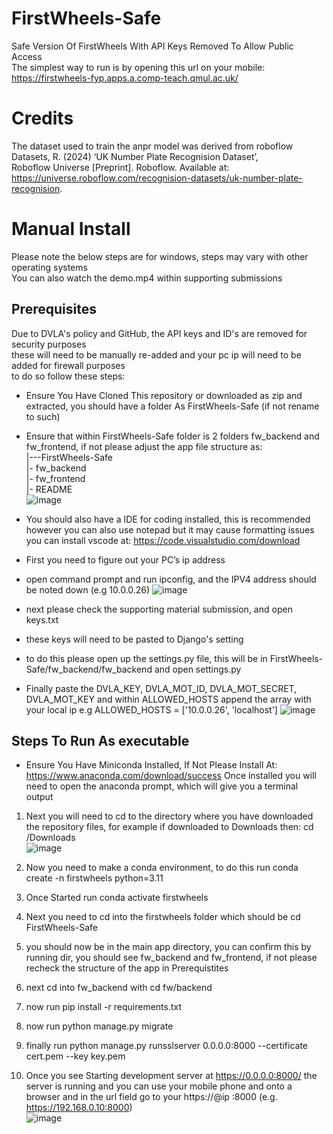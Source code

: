 # FirstWheels-Safe
Safe Version Of FirstWheels With API Keys Removed To Allow Public Access  
The simplest way to run is by opening this url on your mobile: https://firstwheels-fyp.apps.a.comp-teach.qmul.ac.uk/  

# Credits
The dataset used to train the anpr model was derived from roboflow  
Datasets, R. (2024) ‘UK Number Plate Recognision Dataset’,  
Roboflow Universe [Preprint]. Roboflow. Available at: https://universe.roboflow.com/recognision-datasets/uk-number-plate-recognision.

# Manual Install
Please note the below steps are for windows, steps may vary with other operating systems  
You can also watch the demo.mp4 within supporting submissions

## Prerequisites  
Due to DVLA's policy and GitHub, the API keys and ID's are removed for security purposes  
these will need to be manually re-added and your pc ip will need to be added for firewall purposes  
to do so follow these steps:  
- Ensure You Have Cloned This repository or downloaded as zip and extracted, you should have a folder As FirstWheels-Safe (if not rename to such)
- Ensure that within FirstWheels-Safe folder is 2 folders fw_backend and fw_frontend, if not please adjust the app file structure as:  
  |---FirstWheels-Safe  
  |- fw_backend  
  |- fw_frontend  
  |- README  
  ![image](https://github.com/user-attachments/assets/02970f58-769c-4c43-8f12-86db652bfbcb)

  
- You should also have a IDE for coding installed, this is recommended however you can also use notepad but it may cause formatting issues 
  you can install vscode at: https://code.visualstudio.com/download  
- First you need to figure out your PC’s ip address  
- open command prompt and run ipconfig, and the IPV4 address should be noted down (e.g 10.0.0.26)
![image](https://github.com/user-attachments/assets/ae34ee83-c59e-4400-800c-ac3008306c63)

- next please check the supporting material submission, and open keys.txt
- these keys will need to be pasted to Django's setting
- to do this please open up the settings.py file, this will be in FirstWheels-Safe/fw_backend/fw_backend and open settings.py  
- Finally paste the DVLA_KEY, DVLA_MOT_ID, DVLA_MOT_SECRET, DVLA_MOT_KEY and within ALLOWED_HOSTS append the array with your local ip e.g ALLOWED_HOSTS = ['10.0.0.26', 'localhost']
![image](https://github.com/user-attachments/assets/3a09d022-bce7-41c3-a61e-376c596e6ca1)


## Steps To Run As executable
- Ensure You Have Miniconda Installed, If Not Please Install At: https://www.anaconda.com/download/success
Once installed you will need to open the anaconda prompt, which will give you a terminal output


1. Next you will need to cd to the directory where you have downloaded the repository files, for example if downloaded to Downloads then:
cd /Downloads  
![image](https://github.com/user-attachments/assets/bfd46003-c572-443b-b52a-7b17881c3727)

3. Now you need to make a conda environment, to do this run conda create -n firstwheels python=3.11
4. Once Started run conda activate firstwheels
5. Next you need to cd into the firstwheels folder which should be cd FirstWheels-Safe
6. you should now be in the main app directory, you can confirm this by running dir, you should see fw_backend and fw_frontend, if not please recheck the structure of the app in Prerequistites
7. next cd into fw_backend with cd fw/backend
8. now run pip install -r requirements.txt
9. now run python manage.py migrate
10. finally run python manage.py runsslserver 0.0.0.0:8000 --certificate cert.pem --key key.pem
11. Once you see Starting development server at https://0.0.0.0:8000/ the server is running and you can use your mobile phone and onto a browser and in the url field go to your https://@ip :8000 (e.g. https://192.168.0.10:8000)  
![image](https://github.com/user-attachments/assets/dcae76db-7ab6-4fd4-95ac-869eba6c7a63)

